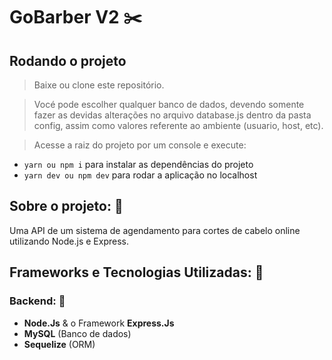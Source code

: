 # GoBarber V2 ✂️

## Rodando o projeto

> Baixe ou clone este repositório.

> Vocé pode escolher qualquer banco de dados, devendo somente fazer as devidas alterações no arquivo database.js dentro da pasta config, assim como valores referente ao ambiente (usuario, host, etc).

> Acesse a raiz do projeto por um console e execute:

- `yarn ou npm i` para instalar as dependências do projeto
- `yarn dev ou npm dev` para rodar a aplicação no localhost

## Sobre o projeto: 📃

Uma API de um sistema de agendamento para cortes de cabelo online utilizando Node.js e Express.

## Frameworks e Tecnologias Utilizadas: 🌌

### Backend: 💾

- <strong>Node.Js</strong> & o Framework <strong>Express.Js</strong>
- <strong>MySQL</strong> (Banco de dados)
- <strong>Sequelize</strong> (ORM)

